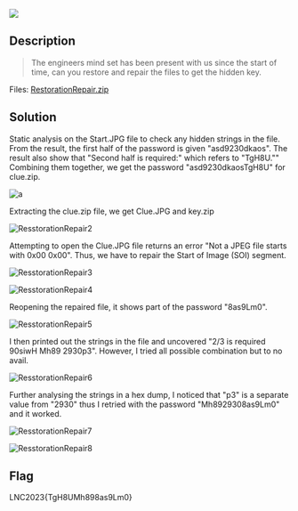 ![](https://user-images.githubusercontent.com/84762311/233588550-294f1a40-064d-437a-a3cf-628cfdba8ebb.png)



## Description

>The engineers mind set has been present with us since the start of time, can you restore and repair the files to get the hidden key.

Files: [RestorationRepair.zip](https://github.com/aldrichhhh/Ethical-hacking/files/11294074/RestorationRepair.zip)

## Solution

Static analysis on the Start.JPG file to check any hidden strings in the file. From the result, the first half of the password is given "asd9230dkaos". The result also show that "Second half is required:" which refers to "TgH8U."" Combining them together, we get the password "asd9230dkaosTgH8U" for clue.zip.

![a](https://user-images.githubusercontent.com/84762311/233594253-06d670af-ce81-436c-b2df-ed7c49eaf811.png)

Extracting the clue.zip file, we get Clue.JPG and key.zip

![ResstorationRepair2](https://user-images.githubusercontent.com/84762311/233635039-82ff03cb-1cf3-48bb-ac02-2f2b0a230e71.png?width=10)

Attempting to open the Clue.JPG file returns an error "Not a JPEG file starts with 0x00 0x00". Thus, we have to repair the Start of Image (SOI) segment.

![ResstorationRepair3](https://user-images.githubusercontent.com/84762311/233636395-8d481c0e-cff9-4a4f-afde-d15c37c3852a.png)

![ResstorationRepair4](https://user-images.githubusercontent.com/84762311/233640627-7565cdf8-fc4b-4429-aa37-4556bb358f4f.png)


Reopening the repaired file, it shows part of the password  "8as9Lm0". 

![ResstorationRepair5](https://user-images.githubusercontent.com/84762311/233641153-73bdad82-ab39-4ca1-a30d-04f609607a75.png)



I then printed out the strings in the file and uncovered "2/3 is required 90siwH Mh89 2930p3". However, I tried all possible combination but to no avail.

![ResstorationRepair6](https://user-images.githubusercontent.com/84762311/233641992-6e15f377-0b88-45ba-8053-226d08610d01.png)

Further analysing the strings in a hex dump, I noticed that "p3" is a separate value from "2930" thus I retried with the password "Mh8929308as9Lm0" and it worked.

![ResstorationRepair7](https://user-images.githubusercontent.com/84762311/233643161-9f65d048-57b1-484a-8f6e-7120036925cf.png)

![ResstorationRepair8](https://user-images.githubusercontent.com/84762311/233644822-b27ecd89-456f-4e2d-9182-5bf4dd4d8c8a.png)


## Flag

LNC2023{TgH8UMh898as9Lm0}